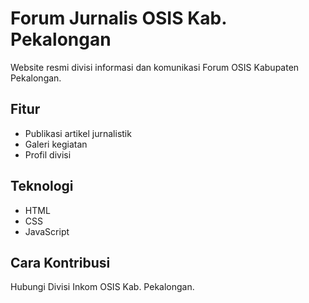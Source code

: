# Forum Jurnalis OSIS Kab. Pekalongan

Website resmi divisi informasi dan komunikasi Forum OSIS Kabupaten Pekalongan.

## Fitur
- Publikasi artikel jurnalistik
- Galeri kegiatan
- Profil divisi

## Teknologi
- HTML
- CSS
- JavaScript

## Cara Kontribusi
Hubungi Divisi Inkom OSIS Kab. Pekalongan.
